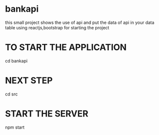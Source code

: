 # bankapi
this small project shows the use of api and put the data of api in your data table using reactjs,bootstrap
for starting the project
# TO START THE APPLICATION 
  cd bankapi
# NEXT STEP
  cd src
# START THE SERVER
   npm start
